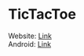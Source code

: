 # TicTacToe
Website: [Link](https://tictactoe-website.netlify.app)
<br/>
Android: [Link](https://github.com/Aryan0610/TicTacToe/releases/download/v1.0/TicTacToe.apk)
